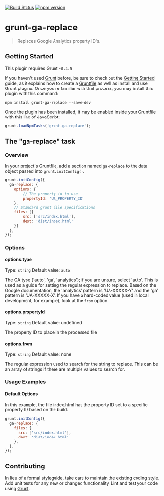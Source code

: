[![Build Status](https://travis-ci.org/hal313/grunt-ga-replace.svg?branch=master)](https://travis-ci.org/hal313/grunt-ga-replace)
[![npm version](https://badge.fury.io/js/grunt-ga-replace.svg)](https://badge.fury.io/js/grunt-ga-replace)

# grunt-ga-replace
> Replaces Google Analytics property ID's.

## Getting Started
This plugin requires Grunt `~0.4.5`

If you haven't used [Grunt](http://gruntjs.com/) before, be sure to check out the [Getting Started](http://gruntjs.com/getting-started) guide, as it explains how to create a [Gruntfile](http://gruntjs.com/sample-gruntfile) as well as install and use Grunt plugins. Once you're familiar with that process, you may install this plugin with this command:

```shell
npm install grunt-ga-replace --save-dev
```

Once the plugin has been installed, it may be enabled inside your Gruntfile with this line of JavaScript:

```js
grunt.loadNpmTasks('grunt-ga-replace');
```

## The "ga-replace" task

### Overview
In your project's Gruntfile, add a section named `ga-replace` to the data object passed into `grunt.initConfig()`.

```js
grunt.initConfig({
  ga-replace: {
    options: {
        // The property id to use
        propertyId: 'UA_PROPERTY_ID'
    },
    // Standard grunt file specifications
    files: [{
        src: ['src/index.html'],
        dest: 'dist/index.html'
    }]
  },
});
```

### Options

#### options.type
Type: `string`
Default value: `auto`

The GA type ('auto', 'ga', 'analytics'); if you are unsure, select 'auto'. This is used as a guide for setting the
regular expression to replace. Based on the Google documentation, the 'analytics' pattern is 'UA-XXXXX-Y' and the 'ga'
pattern is 'UA-XXXXX-X'. If you have a hard-coded value (used in local development, for example), look at the `from`
option.


#### options.propertyId
Type: `string`
Default value: undefined

The property ID to place in the processed file



#### options.from
Type: `string`
Default value: none

The regular expression used to search for the string to replace. This can be an array of strings if there are multiple
values to search for.



### Usage Examples

#### Default Options
In this example, the file index.html has the property ID set to a specific property ID based on the build.

```js
grunt.initConfig({
  ga-replace: {
    files: {
      src: ['src/index.html'],
      dest: 'dist/index.html'
    },
  },
});
```

## Contributing
In lieu of a formal styleguide, take care to maintain the existing coding style. Add unit tests for any new or changed functionality. Lint and test your code using [Grunt](http://gruntjs.com/).